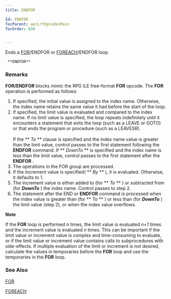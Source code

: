 ```yaml
---
title: ENDFOR

Id: ENDFOR
TocParent: aerLrfOpCodesMain
TocOrder: 830


---
```


Ends a [FOR](FOR.html)/ENDFOR or [FOREACH](FOREACH.html)/ENDFOR loop. 

```
 **ENDFOR**         
```

### Remarks
**FOR/ENDFOR** blocks mimic the RPG ILE free-format **FOR** opcode. The **FOR** operation is performed as follows: 

1. If specified, the initial value is assigned to the index name.  Otherwise,
                the index name retains the same value it had before the start of the loop.
2. If specified, the limit value is evaluated and compared to the index name.
                If no limit value is specified, the loop repeats indefinitely until it
                encounters a statement that exits the loop (such as a LEAVE or GOTO) or that
                ends the program or procedure (such as a LEAVESR).<br /><br />
                If the ** *To* **  clause is specified and the index name
                value is greater than the limit value, control passes to the first statement
                following the **ENDFOR**  command.  If ** *DownTo* ** 
                is specified and the index name is less than the limit value, control passes to
                the first statement after the **ENDFOR** .
3. The operations in the FOR group are processed.
4. If the increment value is specified( ** *By* ** ), it is
                evaluated.  Otherwise, it defaults to 1.
5. The increment value is either added to (for ** *To* ** ) or
                subtracted from (for ***DownTo*** ) the index
                name.  Control passes to step 2.
6. The statement after the END or **ENDFOR**  command is
                processed when the index value is greater than (for ** *To* ** )
                or less than (for ***DownTo*** ) the limit value (step 2),
                or when the index value overflows.

**Note** 

If the **FOR** loop is performed *n* times, the limit value is evaluated *n+1* times and the increment value is evaluated *n* times. This can be important if the limit value or increment value is complex and time-consuming to evaluate, or if the limit value or increment value contains calls to subprocedures with side-effects. If multiple evaluation of the limit or increment is not desired, calculate the values in temporaries before the **FOR** loop and use the temporaries in the **FOR** loop. 

### See Also
[FOR](FOR.html)

[FOREACH](FOREACH.html) 

